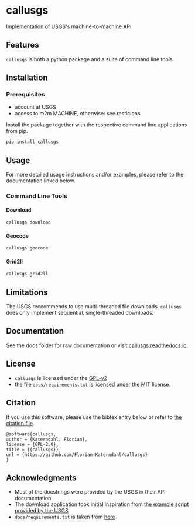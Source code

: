 # callusgs

Implementation of USGS's machine-to-machine API 

## Features

`callusgs` is both a python package and a suite of command line tools.

## Installation

### Prerequisites

- account at USGS
- access to m2m MACHINE, otherwise: see resticions

Install the package together with the respective command line applications from pip.

```bash
pip install callusgs
```

## Usage

For more detailed usage instructions and/or examples, please refer to the documentation linked below.

### Command Line Tools

#### Download

```bash
callusgs download
```

#### Geocode

```bash
callusgs geocode
```

#### Grid2ll

```bash
callusgs grid2ll
```

## Limitations

The USGS reccommends to use multi-threaded file downloads. `callusgs` does only implement sequential, single-threaded downloads.

## Documentation

See the docs folder for raw documentation or visit [callusgs.readthedocs.io](https://callusgs.readthedocs.io).

## License

- `callusgs` is licensed under the [GPL-v2](LICENSE)
- the file `docs/requirements.txt` is licensed under the MIT license.

## Citation

If you use this software, please use the bibtex entry below or refer to [the citation file](CITATION.cff).

```
@software{callusgs,
author = {Katerndahl, Florian},
license = {GPL-2.0},
title = {{callusgs}},
url = {https://github.com/Florian-Katerndahl/callusgs}
}
```

## Acknowledgments

- Most of the docstrings were provided by the USGS in their API documentation.  
- The download application took initial inspiration from [the example script provided by the USGS](https://m2m.cr.usgs.gov/api/docs/example/download_data-py).
- `docs/requirements.txt` is taken from [here](https://docs.readthedocs.io/en/stable/guides/reproducible-builds.html)
